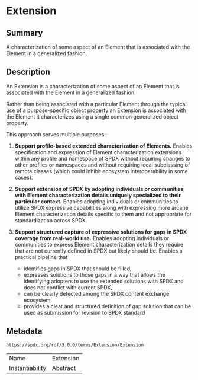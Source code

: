 <!-- Automatically generated by spec-parser v2.1.0 on 2024-06-17T10:36:57.838737+00:00 -->
<!-- SPDX-License-Identifier: Community-Spec-1.0 -->

# Extension

## Summary

A characterization of some aspect of an Element that is associated with the Element in a generalized fashion.


## Description

An Extension is a characterization of some aspect of an Element that is associated with the Element in a generalized fashion.

Rather than being associated with a particular Element through the typical use of a purpose-specific object property an Extension is associated with the Element it characterizes using a single common generalized object property.

This approach serves multiple purposes:

1. **Support profile-based extended characterization of Elements.** Enables specification and expression of Element characterization extensions within any profile and namespace of SPDX without requiring changes to other profiles or namespaces and without requiring local subclassing of remote classes (which could inhibit ecosystem interoperability in some cases).

2. **Support extension of SPDX by adopting individuals or communities with Element characterization details uniquely specialized to their particular context.** Enables adopting individuals or communities to utilize SPDX expressive capabilities along with expressing more arcane Element characterization details specific to them and not appropriate for standardization across SPDX.

3. **Support structured capture of expressive solutions for gaps in SPDX coverage from real-world use.** Enables adopting individuals or communities to express Element characterization details they require that are not currently defined in SPDX but likely should be. Enables a practical pipeline that

    - identifies gaps in SPDX that should be filled,
    - expresses solutions to those gaps in a way that allows the identifying adopters to use the extended solutions with SPDX and does not conflict with current SPDX,
    - can be clearly detected among the SPDX content exchange ecosystem,
    - provides a clear and structured definition of gap solution that can be used as submission for revision to SPDX standard


## Metadata

`https://spdx.org/rdf/3.0.0/terms/Extension/Extension`


| | |
|---|---|
| Name | Extension |
| Instantiability | Abstract |





